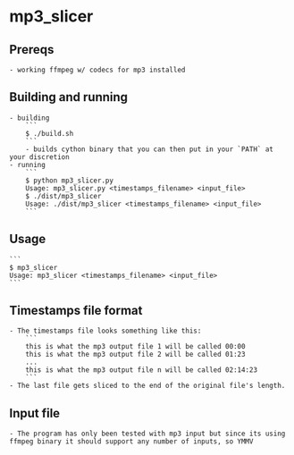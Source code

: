 # mp3_slicer

## Prereqs
    - working ffmpeg w/ codecs for mp3 installed

## Building and running
    - building
        ```
        $ ./build.sh
        ```
        - builds cython binary that you can then put in your `PATH` at your discretion
    - running
        ```
        $ python mp3_slicer.py
        Usage: mp3_slicer.py <timestamps_filename> <input_file>
        $ ./dist/mp3_slicer
        Usage: ./dist/mp3_slicer <timestamps_filename> <input_file>
        ```

## Usage
    ```
    $ mp3_slicer
    Usage: mp3_slicer <timestamps_filename> <input_file>
    ```

## Timestamps file format
    - The timestamps file looks something like this:
        ```
        this is what the mp3 output file 1 will be called 00:00
        this is what the mp3 output file 2 will be called 01:23
        ...
        this is what the mp3 output file n will be called 02:14:23
        ```
    - The last file gets sliced to the end of the original file's length.

## Input file
    - The program has only been tested with mp3 input but since its using ffmpeg binary it should support any number of inputs, so YMMV
